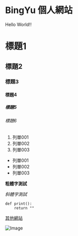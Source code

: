 # BingYu 個人網站

Hello World!!

# 標題1
## 標題2
### 標題3
#### 標題4
##### 標題5
###### 標題6

1. 列單001
2. 列單002
3. 列單003

- 列單001
- 列單002
- 列單003

**粗體字測試**

_斜體字測試_ 

```
def print():
    return ""
```

[其他網站](https://bing-yu.blogspot.com/) 

![Image](https://stickershop.line-scdn.net/stickershop/v1/product/7834/LINEStorePC/main.png;compress=true)